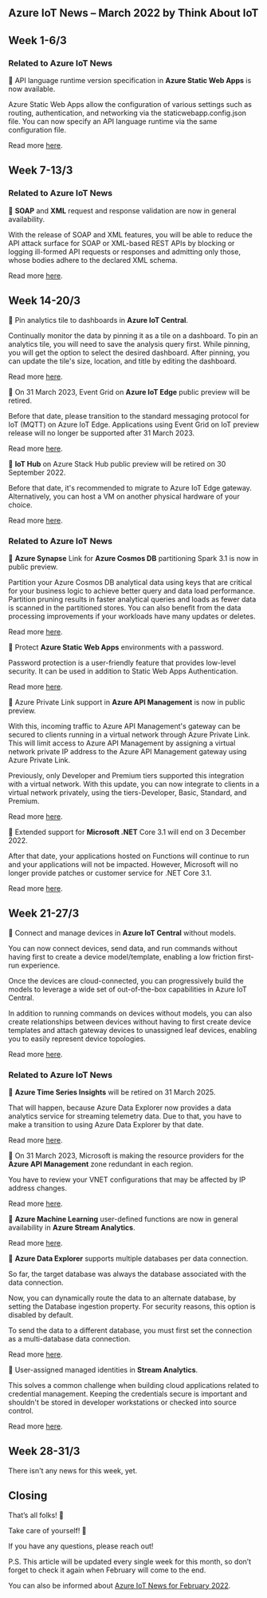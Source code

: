 ## Azure IoT News – March 2022 by Think About IoT

## Week 1-6/3
### Related to Azure IoT News
🔸 API language runtime version specification in **Azure Static Web Apps** is now available.

Azure Static Web Apps allow the configuration of various settings such as routing, authentication, and networking via the staticwebapp.config.json file. You can now specify an API language runtime via the same configuration file. 

Read more [here](https://azure.microsoft.com/en-gb/updates/generally-available-specify-api-language-runtime-version-in-azure-static-web-apps/).

## Week 7-13/3
### Related to Azure IoT News

🔸 **SOAP** and **XML** request and response validation are now in general availability.

With the release of SOAP and XML features, you will be able to reduce the API attack surface for SOAP or XML-based REST APIs by blocking or logging ill-formed API requests or responses and admitting only those, whose bodies adhere to the declared XML schema.

Read more [here](https://azure.microsoft.com/en-gb/updates/general-availability-soap-and-xml-request-and-response-validation/).

## Week 14-20/3
🔸 Pin analytics tile to dashboards in **Azure IoT Central**.

Continually monitor the data by pinning it as a tile on a dashboard. To pin an analytics tile, you will need to save the analysis query first. While pinning, you will get the option to select the desired dashboard. After pinning, you can update the tile's size, location, and title by editing the dashboard.

Read more [here](https://azure.microsoft.com/en-gb/updates/iotc-pinanalyticstodashboard/).

🔸 On 31 March 2023, Event Grid on **Azure IoT Edge** public preview will be retired. 

Before that date, please transition to the standard messaging protocol for IoT (MQTT) on Azure IoT Edge. Applications using Event Grid on IoT preview release will no longer be supported after 31 March 2023.

Read more [here](https://azure.microsoft.com/en-gb/updates/migrate-to-mqtt-broker-on-azure-iot-edge-by-31-march-2023/).

🔸 **IoT Hub** on Azure Stack Hub public preview will be retired on 30 September 2022.

Before that date, it's recommended to migrate to Azure IoT Edge gateway. Alternatively, you can host a VM on another physical hardware of your choice.

Read more [here](https://azure.microsoft.com/en-gb/updates/azure-iot-hub-on-azure-stack-hub-preview-will-be-retired-and-it-will-not-go-to-ga/).

### Related to Azure IoT News
🔸 **Azure Synapse** Link for **Azure Cosmos DB** partitioning Spark 3.1 is now in public preview.

Partition your Azure Cosmos DB analytical data using keys that are critical for your business logic to achieve better query and data load performance. Partition pruning results in faster analytical queries and loads as fewer data is scanned in the partitioned stores. You can also benefit from the data processing improvements if your workloads have many updates or deletes.

Read more [here](https://azure.microsoft.com/en-gb/updates/public-preview-azure-synapse-link-for-azure-cosmos-db-partitioning-spark-31/).

🔸 Protect **Azure Static Web Apps** environments with a password.

Password protection is a user-friendly feature that provides low-level security. It can be used in addition to Static Web Apps Authentication.

Read more [here](https://azure.microsoft.com/en-gb/updates/public-preview-protect-azure-static-web-apps-environments-with-a-password-2/).

🔸 Azure Private Link support in **Azure API Management** is now in public preview.

With this, incoming traffic to Azure API Management's gateway can be secured to clients running in a virtual network through Azure Private Link. This will limit access to Azure API Management by assigning a virtual network private IP address to the Azure API Management gateway using Azure Private Link.

Previously, only Developer and Premium tiers supported this integration with a virtual network. With this update, you can now integrate to clients in a virtual network privately, using the tiers-Developer, Basic, Standard, and Premium.

Read more [here](https://azure.microsoft.com/en-gb/updates/public-preview-azure-private-link-support-in-azure-api-management-2/).

🔸 Extended support for **Microsoft .NET** Core 3.1 will end on 3 December 2022.

After that date, your applications hosted on Functions will continue to run and your applications will not be impacted. However, Microsoft will no longer provide patches or customer service for .NET Core 3.1.

Read more [here](https://azure.microsoft.com/en-gb/updates/extended-support-for-microsoft-net-core-31-will-end-on-3-december-2022/).

## Week 21-27/3
🔸 Connect and manage devices in **Azure IoT Central** without models.

You can now connect devices, send data, and run commands without having first to create a device model/template, enabling a low friction first-run experience.

Once the devices are cloud-connected, you can progressively build the models to leverage a wide set of out-of-the-box capabilities in Azure IoT Central.

In addition to running commands on devices without models, you can also create relationships between devices without having to first create device templates and attach gateway devices to unassigned leaf devices, enabling you to easily represent device topologies.

Read more [here](https://azure.microsoft.com/en-gb/updates/iotc-manage-devices-without-models/).

### Related to Azure IoT News
🔸 **Azure Time Series Insights** will be retired on 31 March 2025.

That will happen, because Azure Data Explorer now provides a data analytics service for streaming telemetry data. Due to that, you have to make a transition to using Azure Data Explorer by that date.

Read more [here](https://azure.microsoft.com/en-gb/updates/we-ll-retire-azure-time-series-insights-on-31-of-march-2025/).

🔸 On 31 March 2023, Microsoft is making the resource providers for the **Azure API Management** zone redundant in each region.

You have to review your VNET configurations that may be affected by IP address changes.

Read more [here](https://azure.microsoft.com/en-gb/updates/ip-address-changes-will-begin-affecting-your-ability-to-manage-your-virtual-networkenabled-api-management-services-on-31-marc/).

🔸 **Azure Machine Learning** user-defined functions are now in general availability in **Azure Stream Analytics**.

Read more [here](https://azure.microsoft.com/en-gb/updates/ga-amludf-asa/).

🔸 **Azure Data Explorer** supports multiple databases per data connection.

So far, the target database was always the database associated with the data connection.

Now, you can dynamically route the data to an alternate database, by setting the Database ingestion property. For security reasons, this option is disabled by default.

To send the data to a different database, you must first set the connection as a multi-database data connection. 

Read more [here](https://azure.microsoft.com/en-gb/updates/azure-data-explorer-now-supports-multiple-databases-on-a-single-data-connection/).

🔸 User-assigned managed identities in **Stream Analytics**.

This solves a common challenge when building cloud applications related to credential management. Keeping the credentials secure is important and shouldn't be stored in developer workstations or checked into source control.

Read more [here](https://azure.microsoft.com/en-gb/updates/asa-uami/).

## Week 28-31/3
There isn't any news for this week, yet.

## Closing
That’s all folks! 👋

Take care of yourself! 🙂

If you have any questions, please reach out!

P.S. This article will be updated every single week for this month, so don’t forget to check it again when February will come to the end.

You can also be informed about [Azure IoT News for February 2022](https://www.thinkaboutiot.com/index.php/2022/02/01/azure-iot-news-february-2022-by-think-about-iot/).
